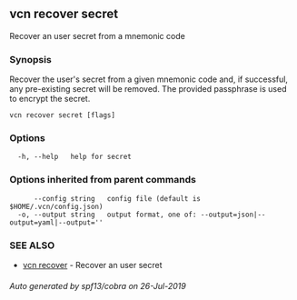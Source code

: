## vcn recover secret

Recover an user secret from a mnemonic code

### Synopsis

Recover the user's secret from a given mnemonic code and,
if successful, any pre-existing secret will be removed.
The provided passphrase is used to encrypt the secret.
		

```
vcn recover secret [flags]
```

### Options

```
  -h, --help   help for secret
```

### Options inherited from parent commands

```
      --config string   config file (default is $HOME/.vcn/config.json)
  -o, --output string   output format, one of: --output=json|--output=yaml|--output=''
```

### SEE ALSO

* [vcn recover](vcn_recover.md)	 - Recover an user secret

###### Auto generated by spf13/cobra on 26-Jul-2019
